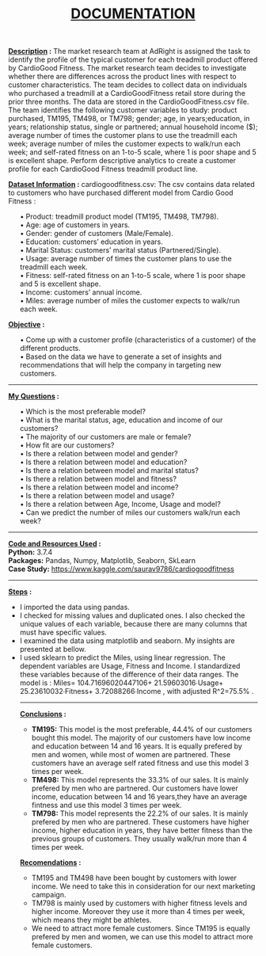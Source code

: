 <h1 align='center'><ins>DOCUMENTATION</ins></h1>
<br>
<p><strong><ins>Description</ins> :</strong> The market research team at AdRight is assigned the task to identify the profile of the typical customer for each treadmill product 
  offered by CardioGood Fitness. The market research team decides to investigate whether there are differences across the product lines with respect to customer characteristics. 
  The team decides to collect data on individuals who purchased a treadmill at a CardioGoodFitness retail store during the prior three months. The data are stored in the 
  CardioGoodFitness.csv file. The team identifies the following customer variables to study: product purchased, TM195, TM498, or TM798; gender; age, in years;education, 
  in years; relationship status, single or partnered; annual household income ($); average number of times the customer plans to use the treadmill each week; average number 
  of miles the customer expects to walk/run each week; and self-rated fitness on an 1-to-5 scale, where 1 is poor shape and 5 is excellent shape. Perform descriptive analytics 
  to create a customer profile for each CardioGood Fitness treadmill product line.</p>

<p><strong><ins>Dataset Information</ins> :</strong> cardiogoodfitness.csv: The csv contains data related to customers who have purchased different model from 
  Cardio Good Fitness : <ul>
    •	Product: treadmill product model (TM195, TM498, TM798).<br>
    •	Age: age of customers in years.<br>
    •	Gender: gender of customers (Male/Female).<br>
    •	Education: customers’ education in years.<br>
    •	Marital Status: customers’ marital status (Partnered/Single).<br>
    •	Usage: average number of times the customer plans to use the treadmill each week.<br>
    •	Fitness: self-rated fitness on an 1-to-5 scale, where 1 is poor shape and 5 is excellent shape.<br>
    •	Income: customers’ annual income.<br>
    •	Miles: average number of miles the customer expects to walk/run each week.</ul></p>
    
   <p><strong><ins>Objective</ins> :</strong> <ul>
  •	Come up with a customer profile (characteristics of a customer) of the different products.<br>
  •	Based on the data we have to generate a set of insights and recommendations that will help the company in targeting new customers.
  </ul></p>
  <hr>
 
 <p><strong><ins>My Questions</ins> :</strong> <uL>
•	Which is the most preferable model?<br>
•	What is the marital status, age, education and income of our customers?<br>
•	The majority of our customers are male or female?<br>
•	How fit are our customers?<br>
•	Is there a relation between model and gender?<br>
•	Is there a relation between model and education?<br>
•	Is there a relation between model and marital status?<br>
•	Is there a relation between model and fitness?<br>
•	Is there a relation between model and income?<br>
•	Is there a relation between model and usage?<br>
•	Is there a relation between Age, Income, Usage and model?<br>
•	Can we predict the number of miles our customers walk/run each week?<br>
  </ul></p>
  <hr>
  
 <p><strong><ins>Code and Resources Used</ins> :</strong><br>
  <strong>Python:</strong> 3.7.4<br>
  <strong>Packages:</strong> Pandas, Numpy, Matplotlib, Seaborn, SkLearn<br>
  <strong>Case Study:</strong> <a href='https://www.kaggle.com/saurav9786/cardiogoodfitness'>https://www.kaggle.com/saurav9786/cardiogoodfitness</a></p>
  <hr>
  
  <p><strong><ins>Steps</ins> :</strong> <ul>
  <li>I imported the data using pandas.</li>
	<li>I checked for missing values and duplicated ones. I also checked the unique values of each variable, because there are many columns that must have specific values.
	<li>I examined the data using matplotlib and seaborn. My insights are presented at bellow.
	<li>I used sklearn to predict the Miles, using linear regression. The dependent variables are Usage, Fitness and Income. I standardized these variables because of the 
    difference of their data ranges. The model is : Miles= 104.71696020447106+ 21.59603016∙Usage+ 25.23610032∙Fitness+ 3.72088266∙Income , with adjusted R^2=75.5% .</li>
  </p>
  <hr>
  
 <p><strong><ins>Conclusions</ins> :</strong> <ul>
  <li><strong>TM195:</strong> This model is the most preferable, 44.4% of our customers bought this model. The majority of our customers have low income and education 
    between 14 and 16 years. It is equally prefered by men and women, while most of women are partnered. These customers have an average self rated fitness and use this 
    model 3 times per week.</li>
  <li><strong>TM498:</strong> This model represents the 33.3% of our sales. It is mainly prefered by men who are partnered. Our customers have lower income, education 
    between 14 and 16 years,they have an average fintness and use this model 3 times per week.</li>
  <li><strong>TM798:</strong> This model represents the 22.2% of our sales. It is mainly prefered by men who are partnered. These customers have higher income, higher 
    education in years, they have better fitness than the previous groups of customers. They usually walk/run more than 4 times per week.</li></ul></p>
    
  <p><strong><ins>Recomendations</ins> :</strong> <ul>
  <li>TM195 and TM498 have been bought by customers with lower income. We need to take this in consideration for our next marketing campaign.</li>
  <li>TM798 is mainly used by customers with higher fitness levels and higher income. Moreover they use it more than 4 times per week, which means they might be athletes.</li>
  <li>We need to attract more female customers. Since TM195 is equally prefered by men and women, we can use this model to attract more female customers.</li></ul></p>
    

 
